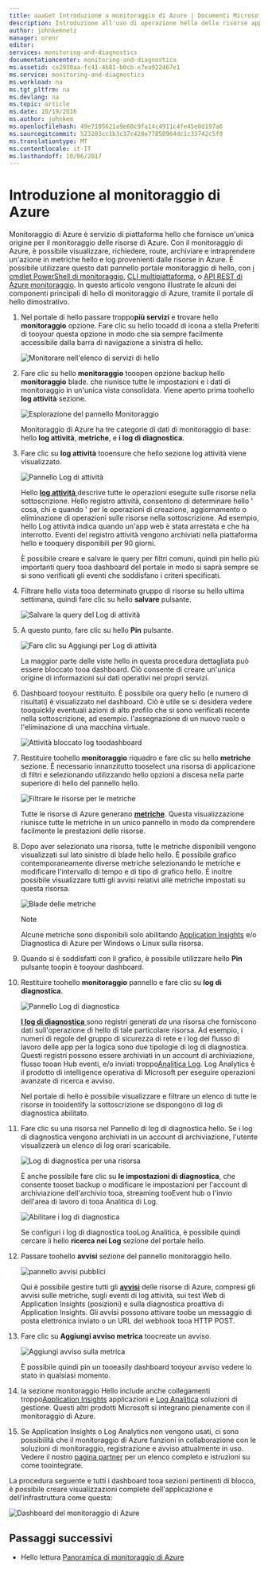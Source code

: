 ```yaml
---
title: aaaGet Introduzione a monitoraggio di Azure | Documenti Microsoft
description: Introduzione all'uso di operazione hello delle risorse approfondite toogain Monitor di Azure ed esegue azioni in base ai dati.
author: johnkemnetz
manager: orenr
editor: 
services: monitoring-and-diagnostics
documentationcenter: monitoring-and-diagnostics
ms.assetid: ce2930aa-fc41-4b81-b0cb-e7ea922467e1
ms.service: monitoring-and-diagnostics
ms.workload: na
ms.tgt_pltfrm: na
ms.devlang: na
ms.topic: article
ms.date: 10/19/2016
ms.author: johnkem
ms.openlocfilehash: 49e7105621a9e60c9fa14c4911c4fe45e0d197a6
ms.sourcegitcommit: 523283cc1b3c37c428e77850964dc1c33742c5f0
ms.translationtype: MT
ms.contentlocale: it-IT
ms.lasthandoff: 10/06/2017
---
```

# <a name="get-started-with-azure-monitor"></a>Introduzione al monitoraggio di Azure
Monitoraggio di Azure è servizio di piattaforma hello che fornisce un'unica origine per il monitoraggio delle risorse di Azure. Con il monitoraggio di Azure, è possibile visualizzare, richiedere, route, archiviare e intraprendere un'azione in metriche hello e log provenienti dalle risorse in Azure. È possibile utilizzare questo dati pannello portale monitoraggio di hello, con [i cmdlet PowerShell di monitoraggio](insights-powershell-samples.md), [CLI multipiattaforma](insights-cli-samples.md), o [API REST di Azure monitoraggio](https://msdn.microsoft.com/library/dn931943.aspx). In questo articolo vengono illustrate le alcuni dei componenti principali di hello di monitoraggio di Azure, tramite il portale di hello dimostrativo.

1. Nel portale di hello passare troppo**più servizi** e trovare hello **monitoraggio** opzione. Fare clic su hello tooadd di icona a stella Preferiti di tooyour questa opzione in modo che sia sempre facilmente accessibile dalla barra di navigazione a sinistra di hello.
   
    ![Monitorare nell'elenco di servizi di hello](./media/monitoring-get-started/monitor-more-services.png)
2. Fare clic su hello **monitoraggio** tooopen opzione backup hello **monitoraggio** blade. che riunisce tutte le impostazioni e i dati di monitoraggio in un'unica vista consolidata. Viene aperto prima toohello **log attività** sezione.
   
    ![Esplorazione del pannello Monitoraggio](./media/monitoring-get-started/monitor-blade-nav.png)
   
    Monitoraggio di Azure ha tre categorie di dati di monitoraggio di base: hello **log attività**, **metriche**, e **i log di diagnostica**.
3. Fare clic su **log attività** tooensure che hello sezione log attività viene visualizzato.
   
    ![Pannello Log di attività](./media/monitoring-get-started/monitor-act-log-blade.png)
   
    Hello [ **log attività** ](monitoring-overview-activity-logs.md) descrive tutte le operazioni eseguite sulle risorse nella sottoscrizione. Hello registro attività, consentono di determinare hello ' cosa, chi e quando ' per le operazioni di creazione, aggiornamento o eliminazione di operazioni sulle risorse nella sottoscrizione. Ad esempio, hello Log attività indica quando un'app web è stata arrestata e che ha interrotto. Eventi del registro attività vengono archiviati nella piattaforma hello e tooquery disponibili per 90 giorni.
   
    È possibile creare e salvare le query per filtri comuni, quindi pin hello più importanti query tooa dashboard del portale in modo si saprà sempre se si sono verificati gli eventi che soddisfano i criteri specificati.
4. Filtrare hello vista tooa determinato gruppo di risorse su hello ultima settimana, quindi fare clic su hello **salvare** pulsante.
   
    ![Salvare la query del Log di attività](./media/monitoring-get-started/monitor-act-log-save.png)
5. A questo punto, fare clic su hello **Pin** pulsante.
   
    ![Fare clic su Aggiungi per Log di attività](./media/monitoring-get-started/monitor-act-log-pin.png)
   
    La maggior parte delle viste hello in questa procedura dettagliata può essere bloccato tooa dashboard. Ciò consente di creare un'unica origine di informazioni sui dati operativi nei propri servizi. 
6. Dashboard tooyour restituito. È possibile ora query hello (e numero di risultati) è visualizzato nel dashboard. Ciò è utile se si desidera vedere tooquickly eventuali azioni di alto profilo che si sono verificati recente nella sottoscrizione, ad esempio. l'assegnazione di un nuovo ruolo o l'eliminazione di una macchina virtuale.
   
    ![Attività bloccato log toodashboard](./media/monitoring-get-started/monitor-act-log-db.png)
7. Restituire toohello **monitoraggio** riquadro e fare clic su hello **metriche** sezione. È necessario innanzitutto tooselect una risorsa di applicazione di filtri e selezionando utilizzando hello opzioni a discesa nella parte superiore di hello del pannello hello.
   
    ![Filtrare le risorse per le metriche](./media/monitoring-get-started/monitor-met-filter.png)
   
    Tutte le risorse di Azure generano [**metriche**](monitoring-overview-metrics.md). Questa visualizzazione riunisce tutte le metriche in un unico pannello in modo da comprendere facilmente le prestazioni delle risorse.
8. Dopo aver selezionato una risorsa, tutte le metriche disponibili vengono visualizzati sul lato sinistro di blade hello hello. È possibile grafico contemporaneamente diverse metriche selezionando le metriche e modificare l'intervallo di tempo e di tipo di grafico hello. È inoltre possibile visualizzare tutti gli avvisi relativi alle metriche impostati su questa risorsa.
   
    ![Blade delle metriche](./media/monitoring-get-started/monitor-metric-blade.png)
   
   > [!NOTE]
   > Alcune metriche sono disponibili solo abilitando [Application Insights](../application-insights/app-insights-overview.md) e/o Diagnostica di Azure per Windows o Linux sulla risorsa.
   > 
   > 
9. Quando si è soddisfatti con il grafico, è possibile utilizzare hello **Pin** pulsante toopin è tooyour dashboard.
10. Restituire toohello **monitoraggio** pannello e fare clic su **log di diagnostica**.
    
    ![Pannello Log di diagnostica](./media/monitoring-get-started/monitor-diaglogs-blade.png)
    
    [**I log di diagnostica** ](monitoring-overview-of-diagnostic-logs.md) sono registri generati *da* una risorsa che forniscono dati sull'operazione di hello di tale particolare risorsa. Ad esempio, i numeri di regole del gruppo di sicurezza di rete e i log del flusso di lavoro delle app per la logica sono due tipologie di log di diagnostica. Questi registri possono essere archiviati in un account di archiviazione, flusso tooan Hub eventi, e/o inviati troppo[Analitica Log](../log-analytics/log-analytics-overview.md). Log Analytics è il prodotto di intelligence operativa di Microsoft per eseguire operazioni avanzate di ricerca e avviso.
    
    Nel portale di hello è possibile visualizzare e filtrare un elenco di tutte le risorse in tooidentify la sottoscrizione se dispongono di log di diagnostica abilitato.
11. Fare clic su una risorsa nel Pannello di log di diagnostica hello. Se i log di diagnostica vengono archiviati in un account di archiviazione, l'utente visualizzerà un elenco di log orari scaricabile.
    
    ![Log di diagnostica per una risorsa](./media/monitoring-get-started/monitor-diaglogs-detail.png)
    
    È anche possibile fare clic su **le impostazioni di diagnostica**, che consente tooset backup o modificare le impostazioni per l'account di archiviazione dell'archivio tooa, streaming tooEvent hub o l'invio dell'area di lavoro di tooa Analitica di Log.
    
    ![Abilitare i log di diagnostica](./media/monitoring-get-started/monitor-diaglogs-enable.png)
    
    Se configuri i log di diagnostica tooLog Analitica, è possibile quindi cercare li hello **ricerca nei Log** sezione del portale hello.
12. Passare toohello **avvisi** sezione del pannello monitoraggio hello.
    
    ![pannello avvisi pubblici](./media/monitoring-get-started/monitor-alerts-nopp.png)
    
    Qui è possibile gestire tutti gli [**avvisi**](monitoring-overview-alerts.md) delle risorse di Azure, compresi gli avvisi sulle metriche, sugli eventi di log attività, sui test Web di Application Insights (posizioni) e sulla diagnostica proattiva di Application Insights. Gli avvisi possono attivare toobe un messaggio di posta elettronica inviato o un URL del webhook tooa HTTP POST.
13. Fare clic su **Aggiungi avviso metrica** toocreate un avviso.
    
    ![Aggiungi avviso sulla metrica](./media/monitoring-get-started/monitor-alerts-add.png)
    
    È possibile quindi pin un tooeasily dashboard tooyour avviso vedere lo stato in qualsiasi momento.
14. la sezione monitoraggio Hello include anche collegamenti troppo[Application Insights](../application-insights/app-insights-overview.md) applicazioni e [Log Analitica](../log-analytics/log-analytics-overview.md) soluzioni di gestione. Questi altri prodotti Microsoft si integrano pienamente con il monitoraggio di Azure.
15. Se Application Insights o Log Analytics non vengono usati, ci sono possibilità che il monitoraggio di Azure funzioni in collaborazione con le soluzioni di monitoraggio, registrazione e avviso attualmente in uso. Vedere il nostro [pagina partner](monitoring-partners.md) per un elenco completo e istruzioni su come toointegrate.

La procedura seguente e tutti i dashboard tooa sezioni pertinenti di blocco, è possibile creare visualizzazioni complete dell'applicazione e dell'infrastruttura come questa:

![Dashboard del monitoraggio di Azure](./media/monitoring-get-started/monitor-final-dash.png)

## <a name="next-steps"></a>Passaggi successivi
* Hello lettura [Panoramica di monitoraggio di Azure](monitoring-overview.md)

